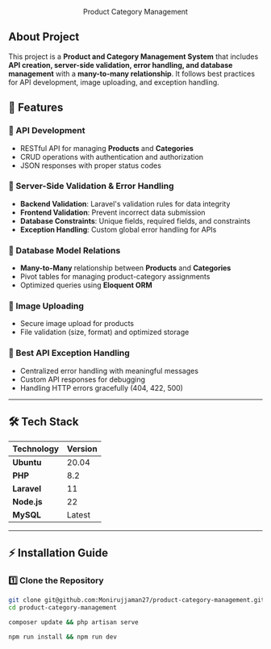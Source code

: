 <p align="center">Product Category Management</p>

## About Project

This project is a **Product and Category Management System** that includes **API creation, server-side validation, error handling, and database management** with a **many-to-many relationship**. It follows best practices for API development, image uploading, and exception handling.

## 🚀 Features

### 🔹 API Development

-   RESTful API for managing **Products** and **Categories**
-   CRUD operations with authentication and authorization
-   JSON responses with proper status codes

### 🔹 Server-Side Validation & Error Handling

-   **Backend Validation**: Laravel's validation rules for data integrity
-   **Frontend Validation**: Prevent incorrect data submission
-   **Database Constraints**: Unique fields, required fields, and constraints
-   **Exception Handling**: Custom global error handling for APIs

### 🔹 Database Model Relations

-   **Many-to-Many** relationship between **Products** and **Categories**
-   Pivot tables for managing product-category assignments
-   Optimized queries using **Eloquent ORM**

### 🔹 Image Uploading

-   Secure image upload for products
-   File validation (size, format) and optimized storage

### 🔹 Best API Exception Handling

-   Centralized error handling with meaningful messages
-   Custom API responses for debugging
-   Handling HTTP errors gracefully (404, 422, 500)

---

## 🛠️ Tech Stack

| Technology  | Version |
| ----------- | ------- |
| **Ubuntu**  | 20.04   |
| **PHP**     | 8.2     |
| **Laravel** | 11      |
| **Node.js** | 22      |
| **MySQL**   | Latest  |

---

## ⚡ Installation Guide

### 1️⃣ Clone the Repository

```sh
git clone git@github.com:Monirujjaman27/product-category-management.git
cd product-category-management
```
```sh
composer update && php artisan serve
```
```sh
npm run install && npm run dev
```
